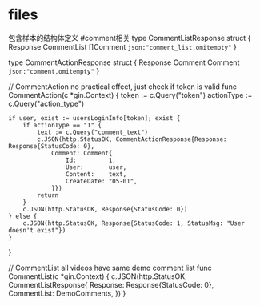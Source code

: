 # files
包含样本的结构体定义
#comment相关
type CommentListResponse struct {
	Response
	CommentList []Comment `json:"comment_list,omitempty"`
}

type CommentActionResponse struct {
	Response
	Comment Comment `json:"comment,omitempty"`
}

// CommentAction no practical effect, just check if token is valid
func CommentAction(c *gin.Context) {
	token := c.Query("token")
	actionType := c.Query("action_type")

	if user, exist := usersLoginInfo[token]; exist {
		if actionType == "1" {
			text := c.Query("comment_text")
			c.JSON(http.StatusOK, CommentActionResponse{Response: Response{StatusCode: 0},
				Comment: Comment{
					Id:         1,
					User:       user,
					Content:    text,
					CreateDate: "05-01",
				}})
			return
		}
		c.JSON(http.StatusOK, Response{StatusCode: 0})
	} else {
		c.JSON(http.StatusOK, Response{StatusCode: 1, StatusMsg: "User doesn't exist"})
	}
}

// CommentList all videos have same demo comment list
func CommentList(c *gin.Context) {
	c.JSON(http.StatusOK, CommentListResponse{
		Response:    Response{StatusCode: 0},
		CommentList: DemoComments,
	})
}
